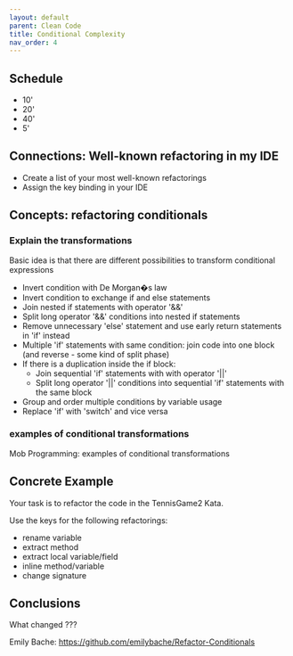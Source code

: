 ```yaml
---
layout: default
parent: Clean Code
title: Conditional Complexity
nav_order: 4
---
```


## Schedule
- 10'
- 20'
- 40'
- 5'

## Connections: Well-known refactoring in my IDE

* Create a list of your most well-known refactorings
* Assign the key binding in your IDE

## Concepts: refactoring conditionals 

### Explain the transformations
Basic idea is that there are different possibilities to transform conditional expressions

* Invert condition with De Morgan�s law
* Invert condition to exchange if and else statements
* Join nested if statements with operator '&&'
* Split long operator '&&' conditions into nested if statements
* Remove unnecessary 'else' statement and use early return statements in 'if' instead
* Multiple 'if' statements with same condition: join code into one block (and reverse - some kind of split phase)
* If there is a duplication inside the if block:
  * Join sequential 'if' statements with with operator '||'
  * Split long operator '||' conditions into sequential 'if' statements with the same block
* Group and order multiple conditions by variable usage
* Replace 'if' with 'switch' and vice versa

### examples of conditional transformations
Mob Programming: examples of conditional transformations

## Concrete Example 

Your task is to refactor the code in the TennisGame2 Kata.

Use the keys for the following refactorings:
- rename variable
- extract method
- extract local variable/field
- inline method/variable
- change signature
    
## Conclusions

What changed ???


Emily Bache: https://github.com/emilybache/Refactor-Conditionals
